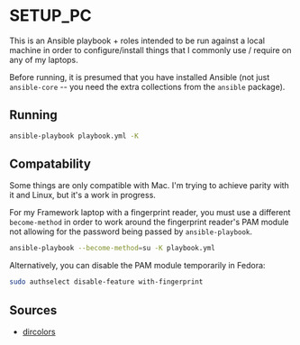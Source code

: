 # SETUP_PC
This is an Ansible playbook + roles intended to be run against a local machine in order to configure/install things that I commonly use / require on any of my laptops.

Before running, it is presumed that you have installed Ansible (not just `ansible-core`  -- you need the extra collections from the `ansible` package).


## Running
```bash
ansible-playbook playbook.yml -K
```

## Compatability
Some things are only compatible with Mac. I'm trying to achieve parity with it and Linux, but it's a work in progress.

For my Framework laptop with a fingerprint reader, you must use a different `become-method` in order to work around the fingerprint reader's PAM module not allowing for the password being passed by `ansible-playbook`.

```bash
ansible-playbook --become-method=su -K playbook.yml
```

Alternatively, you can disable the PAM module temporarily in Fedora:
```bash
sudo authselect disable-feature with-fingerprint
```

## Sources
- [dircolors](https://github.com/seebi/dircolors-solarized)
